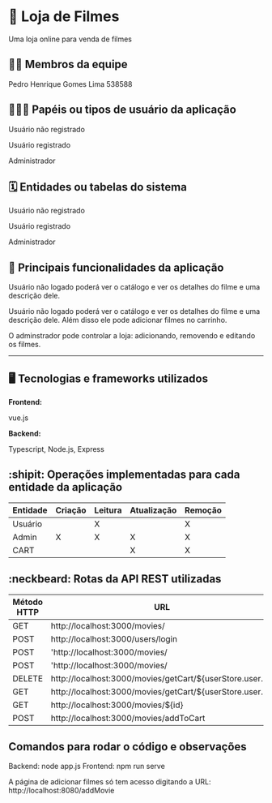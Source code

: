 # :checkered_flag:  Loja de Filmes
Uma loja online para venda de filmes


## :technologist: Membros da equipe

Pedro Henrique Gomes Lima 538588

## :people_holding_hands: Papéis ou tipos de usuário da aplicação

Usuário não registrado

Usuário registrado

Administrador

## :spiral_calendar: Entidades ou tabelas do sistema

Usuário não registrado

Usuário registrado

Administrador

## :triangular_flag_on_post:	 Principais funcionalidades da aplicação

Usuário não logado poderá ver o catálogo e ver os detalhes do filme e uma descrição dele.

Usuário não logado poderá ver o catálogo e ver os detalhes do filme e uma descrição dele. Além disso
ele pode adicionar filmes no carrinho. 

O adminstrador pode controlar a loja: adicionando, removendo e editando os filmes.


----

## :desktop_computer: Tecnologias e frameworks utilizados

**Frontend:**

vue.js

**Backend:**

Typescript, Node.js, Express


## :shipit: Operações implementadas para cada entidade da aplicação


| Entidade| Criação | Leitura | Atualização | Remoção |
| --- | --- | --- | --- | --- |
| Usuário |  |  X  |   | X |
| Admin | X | X |  X | X |
| CART |  |   | X | X |


## :neckbeard: Rotas da API REST utilizadas

| Método HTTP | URL |
| --- | --- |
| GET | http://localhost:3000/movies/ |
| POST | http://localhost:3000/users/login |
| POST | 'http://localhost:3000/movies/ |
| POST | 'http://localhost:3000/movies/ |
| DELETE | http://localhost:3000/movies/getCart/${userStore.user.id} |
| GET | http://localhost:3000/movies/getCart/${userStore.user.id} |
| GET | http://localhost:3000/movies/${id} |
| POST | http://localhost:3000/movies/addToCart |

## Comandos para rodar o código e observações
Backend: node app.js
Frontend: npm run serve

A página de adicionar filmes só tem acesso digitando a URL: http://localhost:8080/addMovie
